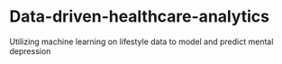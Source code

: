 # Data-driven-healthcare-analytics
Utilizing machine learning on lifestyle data to model and predict mental depression
